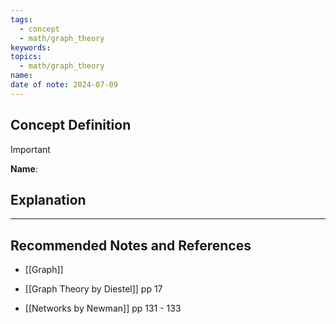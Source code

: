 ```yaml
---
tags:
  - concept
  - math/graph_theory
keywords: 
topics:
  - math/graph_theory
name: 
date of note: 2024-07-09
---
```


## Concept Definition

>[!important]
>**Name**: 





## Explanation





-----------
##  Recommended Notes and References


- [[Graph]]

- [[Graph Theory by Diestel]] pp 17
- [[Networks by Newman]] pp 131 - 133